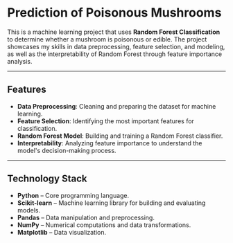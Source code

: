 # Prediction of Poisonous Mushrooms

This is a machine learning project that uses **Random Forest Classification** to determine whether a mushroom is poisonous or edible. The project showcases my skills in data preprocessing, feature selection, and modeling, as well as the interpretability of Random Forest through feature importance analysis.

---

## Features

- **Data Preprocessing**: Cleaning and preparing the dataset for machine learning.
- **Feature Selection**: Identifying the most important features for classification.
- **Random Forest Model**: Building and training a Random Forest classifier.
- **Interpretability**: Analyzing feature importance to understand the model's decision-making process.

---

## Technology Stack

- **Python** – Core programming language.
- **Scikit-learn** – Machine learning library for building and evaluating models.
- **Pandas** – Data manipulation and preprocessing.
- **NumPy** – Numerical computations and data transformations.
- **Matplotlib** – Data visualization.
